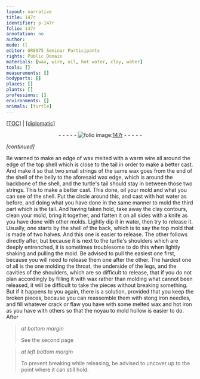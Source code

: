 ```yaml
---
layout: narrative
title: 147r
identifier: p-147r
folio: 147r
annotation: no
author:
mode: tl
editor: GR8975 Seminar Participants
rights: Public Domain
materials: [wax, wire, oil, hot water, clay, water]
tools: []
measurements: []
bodyparts: []
places: []
plants: []
professions: []
environments: []
animals: [turtle]
---
```


<p><a href="{{ site.baseurl }}/translation/">[TOC]</a> | <a href="{{ site.baseurl }}/texts/p-147r_tc/" target="_blank">[diplomatic]</a></p><div class="folio" align="center">- - - - - <a href="http://gallica.bnf.fr/ark:/12148/btv1b10500001g/f299.image" target="_blank"><img src="https://cu-mkp.github.io/2017-workshop-edition/assets/photo-icon.png" alt="folio image: " style="display:inline-block; margin-bottom:-3px;"/>147r</a> - - - - - </div>  
 
*[continued]*
  
Be warned to make an edge of <span class="m">wax</span> melted with a warm <span class="m">wire</span> all around the edge of the top shell which is close to the tail in order to make a better cast. And make it so that two small strings of the same <span class="m">wax</span> goes from the end of the shell of the belly to the aforesaid <span class="m">wax</span> edge, which is around the backbone of the shell, and the <span class="al">turtle</span>'s tail should stay in between those two strings. This to make a better cast. This done, <span class="m">oil</span> your mold and what you can see of the shell. Put the circle around this, and cast with <span class="m">hot water</span> as before, and doing what you have done in the same manner to mold the third part which is the tail. And having taken hold, take away the <span class="m">clay</span> contours, clean your mold, bring it together, and flatten it on all sides with a knife as you have done with other molds. Lightly dip it in <span class="m">water</span>, then try to release it. Usually, one starts by the shell of the back, which is to say the top mold that is made of two halves. And this one is easier to release. The other follows directly after, but because it is next to the <span class="al">turtle</span>'s shoulders which are deeply entrenched, it is sometimes troublesome to do this when lightly shaking and pulling the mold. Be advised to pull the easiest one first, because you will need to release them one after the other. The hardest one of all is the one molding the throat, the underside of the legs, and the cavities of the shoulders, which are so difficult to release, that if you do not plan accordingly by filling it with wax rather than molding what cannot been released, it will be difficult to take the pieces without breaking something. But if it happens to you again, there is a solution, provided that you keep the broken pieces, because you can reassemble them with stong iron needles, and fill whatever crack or flaw you have with some melted wax and hot iron as you have with others so that the noyau to mold hollow is easier to do. After
 
> *at bottom margin*
> 
> 
> See the second page
 
> *at left bottom margin*
> 
> 
> To prevent breaking while releasing, be advised to uncover up to the point where it can still hold.
 
